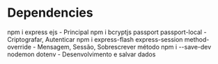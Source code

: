 # Dependencies

npm i express ejs - Principal
npm i bcryptjs passport passport-local - Criptografar, Autenticar
npm i express-flash express-session method-override - Mensagem, Sessão, Sobrescrever método
npm i --save-dev nodemon dotenv - Desenvolvimento e salvar dados
